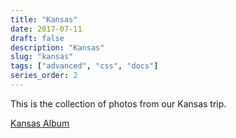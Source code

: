 ```yaml
---
title: "Kansas"
date: 2017-07-11
draft: false
description: "Kansas"
slug: "kansas"
tags: ["advanced", "css", "docs"]
series_order: 2
---
```


This is the collection of photos from our Kansas trip.

[Kansas Album](https://photos.app.goo.gl/QSYuM0jtdHgvAo8L2)
